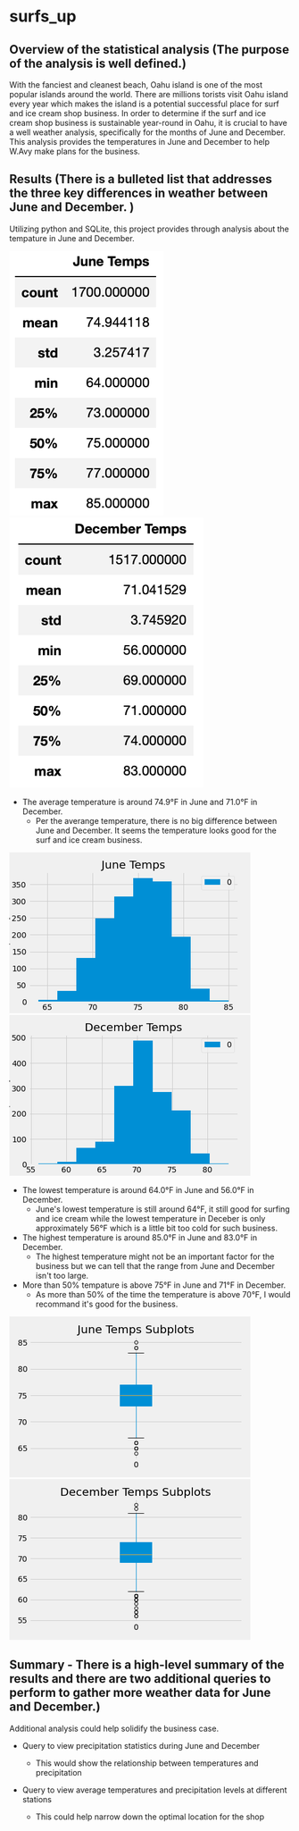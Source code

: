 # surfs_up

## Overview of the statistical analysis (The purpose of the analysis is well defined.)
With the fanciest and cleanest beach, Oahu island is one of the most popular islands around the world. There are millions torists visit Oahu island every year which makes the island is a potential successful place for surf and ice cream shop business. In order to determine if the surf and ice cream shop business is sustainable year-round in Oahu, it is crucial to have a well weather analysis, specifically for the months of June and December. This analysis provides the temperatures in June and December to help W.Avy make plans for the business.


## Results (There is a bulleted list that addresses the three key differences in weather between June and December. )
Utilizing python and SQLite, this project provides through analysis about the tempature in June and December.

![june_temps](june_temps.png)
![dec_temps](dec_temps.png)

- The average temperature is around 74.9°F in June and 71.0°F in December.
  - Per the averange temperature, there is no big difference between June and December. It seems the temperature looks good for the surf and ice cream business.

![june_temps_p](june_temps_p.png)
![dec_temps_p](dec_temps_p.png)
- The lowest temperature is around 64.0°F in June and 56.0°F in December.
  - June's lowest temperature is still around 64°F, it still good for surfing and ice cream while the lowest temperature in Deceber is only approximately 56°F which is a little bit too cold for such business.
- The highest temperature is around 85.0°F in June and 83.0°F in December.
  - The highest temperature might not be an important factor for the business but we can tell that the range from June and December isn't too large.
- More than 50% tempature is above 75°F in June and 71°F in December.
  - As more than 50% of the time the temperature is above 70°F, I would recommand it's good for the business.

![June_temps_subplots](June_temps_subplots.png)
![Dec_temps_subplots](Dec_temps_subplots.png)


## Summary - There is a high-level summary of the results and there are two additional queries to perform to gather more weather data for June and December.)
Additional analysis could help solidify the business case.

- Query to view precipitation statistics during June and December
  - This would show the relationship between temperatures and precipitation

- Query to view average temperatures and precipitation levels at different stations
  - This could help narrow down the optimal location for the shop